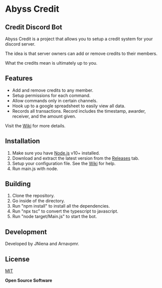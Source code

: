 # Abyss Credit
## Credit Discord Bot

Abyss Credit is a project that allows you to setup a credit system for your discord server.

The idea is that server owners can add or remove credits to their members.

What the credits mean is ultimately up to you.

## Features

- Add and remove credits to any member.
- Setup permissions for each command.
- Allow commands only in certain channels.
- Hook up to a google spreadsheet to easily view all data.
- Records all transactions. Record includes the timestamp, awarder, receiver, and the amount given.

Visit the [Wiki](https://github.com/JNiena/Abyss-Credit/wiki) for more details.

## Installation

1. Make sure you have [Node.js](https://nodejs.org/) v10+ installed.
2. Download and extract the latest version from the [Releases](https://github.com/JNiena/Abyss-Credit/releases/latest) tab.
3. Setup your configuration file. See the [Wiki](https://github.com/JNiena/Abyss-Credit/wiki) for help.
4. Run main.js with node.

## Building

1. Clone the repository.
2. Go inside of the directory.
4. Run "npm install"  to install all the dependencies.
3. Run "npx tsc" to convert the typescript to javascript.
4. Run "node target/Main.js" to start the bot.

## Development

Developed by JNiena and Arnavpmr.

## License

[MIT](https://github.com/JNiena/Abyss-Credit/blob/main/LICENSE)

**Open Source Software**